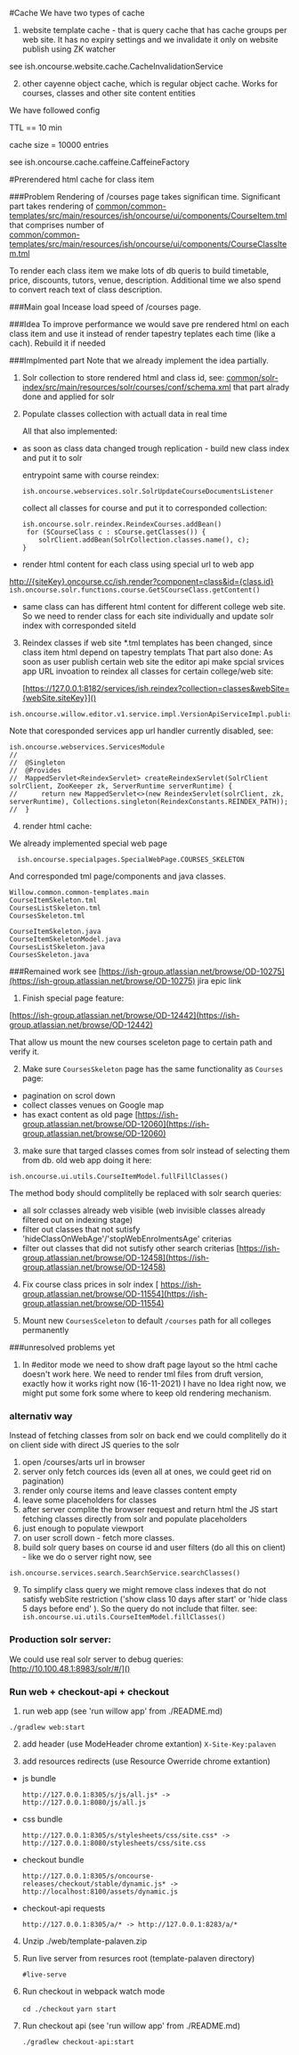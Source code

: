 #Cache
We have two types of cache

1. website template cache - that is query cache that has cache groups per web site. It has no expiry settings and we invalidate it only on website publish using ZK watcher

see ish.oncourse.website.cache.CacheInvalidationService


2. other cayenne object cache, which is regular object cache. Works for courses, classes and other site content entities

We have followed config

TTL == 10 min

cache size = 10000 entries

see  ish.oncourse.cache.caffeine.CaffeineFactory

#Prerendered html cache for class item 

###Problem 
Rendering of /courses page takes significan time. 
Significant part takes rendering of 
[common/common-templates/src/main/resources/ish/oncourse/ui/components/CourseItem.tml]()
that comprises number of  
[common/common-templates/src/main/resources/ish/oncourse/ui/components/CourseClassItem.tml]()

To render each class item we make lots of db queris to build timetable, price, discounts, tutors, venue, description.
Additional time we also spend to convert reach text of class description.

###Main goal
Incease load speed of /courses page.

###Idea
To improve performance we would save pre rendered html on each class item and use it instead of render tapestry teplates each time (like a cach). Rebuild it if needed

###Implmented part
Note that we already implement the idea partially.

1. Solr collection to store rendered html and class id, see:
[common/solr-index/src/main/resources/solr/courses/conf/schema.xml]()
that part alrady done and applied for solr

2. Populate classes collection with actuall data in real time

    All that also implemented:

- as soon as class data changed trough replication - build new class index and put it to solr
    
    entrypoint same with course reindex:
    ```
    ish.oncourse.webservices.solr.SolrUpdateCourseDocumentsListener
    ```
    collect all classes for course and put it to corresponded collection:
    ```
    ish.oncourse.solr.reindex.ReindexCourses.addBean()
     for (SCourseClass c : sCourse.getClasses()) {
        solrClient.addBean(SolrCollection.classes.name(), c);
    }
    ```
- render html content for each class using special url to web app

[http://{siteKey}.oncourse.cc/ish.render?component=class&id={class.id}](https://127.0.0.1:8182/services)    ```
        ish.oncourse.solr.functions.course.GetSCourseClass.getContent()
    ```
- same class can has different html content for different college web site.
So we need to render class for each site individually and update solr index with corresponded siteId  

3. Reindex classes if web site *.tml templates has been changed, since class item html depend on tapestry templats
That part also done:
As soon as user publish certain web site 
the editor api make spcial srvices app URL invoation to reindex all classes for certain college/web site:

   [https://127.0.0.1:8182/services/ish.reindex?collection=classes&webSite={webSite.siteKey}]()
  ```
  ish.oncourse.willow.editor.v1.service.impl.VersionApiServiceImpl.publish()
  ```
Note that coresponded services app url handler currently disabled, see:
  ```
  ish.oncourse.webservices.ServicesModule
  //
//	@Singleton
//	@Provides
//	MappedServlet<ReindexServlet> createReindexServlet(SolrClient solrClient, ZooKeeper zk, ServerRuntime serverRuntime) {
//		return new MappedServlet<>(new ReindexServlet(solrClient, zk, serverRuntime), Collections.singleton(ReindexConstants.REINDEX_PATH));
//	}
  ```

4. render html cache:

  We already implemented special web page
```
  ish.oncourse.specialpages.SpecialWebPage.COURSES_SKELETON
```
And corresponded tml page/components and java classes.
```
Willow.common.common-templates.main
CourseItemSkeleton.tml
CoursesListSkeleton.tml
CoursesSkeleton.tml

CourseItemSkeleton.java
CourseItemSkeletonModel.java
CoursesListSkeleton.java
CoursesSkeleton.java
```



###Remained work see [https://ish-group.atlassian.net/browse/OD-10275](https://ish-group.atlassian.net/browse/OD-10275) jira epic link

1. Finish special page feature:

[https://ish-group.atlassian.net/browse/OD-12442](https://ish-group.atlassian.net/browse/OD-12442)

That allow us mount the new courses sceleton page to certain path and verify it.

2. Make sure `CoursesSkeleton` page has the same functionality as `Courses` page:

  - pagination on scrol down
  - collect classes venues on Google map
  - has exact content as old page
    [https://ish-group.atlassian.net/browse/OD-12060](https://ish-group.atlassian.net/browse/OD-12060)


3. make sure that targed classes comes from solr instead of selecting them from db. old web app doing it here:
  ```
  ish.oncourse.ui.utils.CourseItemModel.fullFillClasses()
  ```
The method body should complitelly be replaced with solr search queries:
- all solr cclasses already web visible (web invisible classes already filtered out on indexing stage)
- filter out classes that not sutisfy 'hideClassOnWebAge'/'stopWebEnrolmentsAge' criterias
- filter out classes that did not sutisfy other search criterias
  [https://ish-group.atlassian.net/browse/OD-12458](https://ish-group.atlassian.net/browse/OD-12458)

4. Fix course class prices in solr index
  [ https://ish-group.atlassian.net/browse/OD-11554](https://ish-group.atlassian.net/browse/OD-11554)


6. Mount new `CoursesSceleton` to default `/courses` path for all colleges permanently


###unresolved problems yet

1. In #editor mode we need to show draft page layout so the html cache doesn't work here. 
We need to render tml files from druft version, exactly how it works right now (16-11-2021)
I have no Idea right now, we might put some fork some where to keep old rendering mechanism.

### alternativ way 

Instead of fetching classes from solr on back end we could complitelly do it on client side with direct JS queries to the solr 

1. open /courses/arts url in browser
2. server only fetch cources ids (even all at ones, we could geet rid on pagination)
3. render only course items and leave classes content empty 
4. leave some placeholders for classes
5. after server complite the browser request and return html the JS start fetching classes directly from solr and populate placeholders
6. just enough to populate viewport 
7. on user scroll down - fetch more classes.
8. build solr query bases on course id and user filters (do all this on client)  - like we do o server right now, see 
```
ish.oncourse.services.search.SearchService.searchClasses()
```
9. To simplify class query we might remove class indexes that do not satisfy webSite restriction ('show class 10 days after  start' or 'hide class 5 days before end' ).
So the query do not include that filter.
see:
`   ish.oncourse.ui.utils.CourseItemModel.fillClasses()
`


### Production solr server:
We could use real solr server to debug queries:
[http://10.100.48.1:8983/solr/#/]()


### Run web + checkout-api + checkout

1. run web app (see 'run willow app' from ./README.md)

`./gradlew web:start`


2. add header (use ModeHeader chrome extantion)
   `X-Site-Key:palaven`

3. add resources redirects (use Resource Owerride chrome extantion)

- js bundle

   `http://127.0.0.1:8305/s/js/all.js* -> http://127.0.0.1:8080/js/all.js`

- css bundle

   `http://127.0.0.1:8305/s/stylesheets/css/site.css* -> http://127.0.0.1:8080/stylesheets/css/site.css`

- checkout bundle

    `http://127.0.0.1:8305/s/oncourse-releases/checkout/stable/dynamic.js* -> http://localhost:8100/assets/dynamic.js`

- checkout-api requests 

    `http://127.0.0.1:8305/a/* -> http://127.0.0.1:8283/a/*`

4. Unzip ./web/template-palaven.zip

5. Run live server from resurces root (template-palaven directory)

    `#live-serve`

6. Run checkout in webpack watch mode

    `cd ./checkout`
    `yarn start`

7. Run checkout api (see 'run willow app' from ./README.md)

    `./gradlew checkout-api:start`
